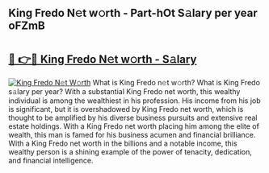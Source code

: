 ## King Fredo N𝚎t w𝚘rth - Part-hOt S𝚊lary per year oFZmB

# <h2><a href="http://gc47m4.nevu.top/?p=King+Fredo">🔗 👉🔴 King Fredo N𝚎t w𝚘rth - S𝚊lary</a></h2>

[![King Fredo N𝚎t W𝚘rth](https://i.imgur.com/Oavwk0R.jpeg)](http://gc47m4.nevu.top/?p=King+Fredo)
What is King Fredo n𝚎t w𝚘rth? What is King Fredo s𝚊lary per year?
With a substantial King Fredo net worth, this wealthy individual is among the wealthiest in his profession. His income from his job is significant, but it is overshadowed by King Fredo net worth, which is thought to be amplified by his diverse business pursuits and extensive real estate holdings. With a King Fredo net worth placing him among the elite of wealth, this man is famed for his business acumen and financial brilliance. With a King Fredo net worth in the billions and a notable income, this wealthy person is a shining example of the power of tenacity, dedication, and financial intelligence.
